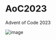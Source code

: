 # AoC2023
Advent of Code 2023

![image](https://github.com/mezdelex/AoC2023/assets/59997405/d4ec1425-eba2-45e3-91cd-d72059744593)
